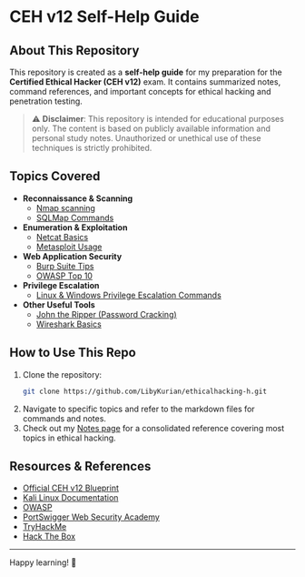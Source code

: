 # CEH v12 Self-Help Guide

## About This Repository
This repository is created as a **self-help guide** for my preparation for the **Certified Ethical Hacker (CEH v12)** exam. It contains summarized notes, command references, and important concepts for ethical hacking and penetration testing.

> ⚠ **Disclaimer**: This repository is intended for educational purposes only. The content is based on publicly available information and personal study notes. Unauthorized or unethical use of these techniques is strictly prohibited.

## Topics Covered
- **Reconnaissance & Scanning**
  - [Nmap scanning](nmap.md)
  - [SQLMap Commands](sqlmap.md)
- **Enumeration & Exploitation**
  - [Netcat Basics](notes.md#netcat-reverse-shell)
  - [Metasploit Usage](notes.md)
- **Web Application Security**
  - [Burp Suite Tips](burpsuite.md)
  - [OWASP Top 10](https://owasp.org/www-project-top-ten/)
- **Privilege Escalation**
  - [Linux & Windows Privilege Escalation Commands](some_misc.md)
- **Other Useful Tools**
  - [John the Ripper (Password Cracking)](notes.md#cryptography-cryptography)
  - [Wireshark Basics](wireshark.md)

## How to Use This Repo
1. Clone the repository:
   ```bash
   git clone https://github.com/LibyKurian/ethicalhacking-h.git
   ```
2. Navigate to specific topics and refer to the markdown files for commands and notes.
3. Check out my [Notes page](notes.md) for a consolidated reference covering most topics in ethical hacking.

## Resources & References
- [Official CEH v12 Blueprint](https://www.eccouncil.org/)
- [Kali Linux Documentation](https://www.kali.org/)
- [OWASP](https://owasp.org/)
- [PortSwigger Web Security Academy](https://portswigger.net/web-security)
- [TryHackMe](https://tryhackme.com/)
- [Hack The Box](https://academy.hackthebox.com/)

---
Happy learning! 🚀
